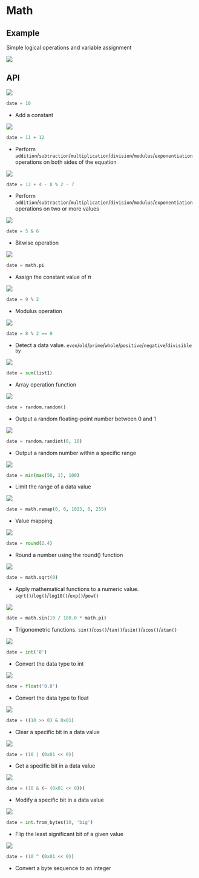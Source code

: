# Math

## Example

Simple logical operations and variable assignment

<img class="blockly_svg" src="https://m5stack.oss-cn-shenzhen.aliyuncs.com/resource/docs/static/assets/img/uiflow/blockly/generic/math/uiflow_block_example.svg" >

## API

<img class="blockly_svg" src="https://m5stack.oss-cn-shenzhen.aliyuncs.com/resource/docs/static/assets/img/uiflow/blockly/generic/math/uiflow_block_math_number.svg" >

```python
date = 10
```

- Add a constant

<img class="blockly_svg" src="https://m5stack.oss-cn-shenzhen.aliyuncs.com/resource/docs/static/assets/img/uiflow/blockly/generic/math/uiflow_block_math_arithmetic.svg" >

```python
date = 11 + 12
```

- Perform `addition`/`subtraction`/`multiplication`/`division`/`modulus`/`exponentiation` operations on both sides of the equation

<img class="blockly_svg" src="https://m5stack.oss-cn-shenzhen.aliyuncs.com/resource/docs/static/assets/img/uiflow/blockly/generic/math/uiflow_block_math_arithmetic_arr.svg" >

```python
date = 13 + 4 - 8 % 2 - 7
```

- Perform `addition`/`subtraction`/`multiplication`/`division`/`modulus`/`exponentiation` operations on two or more values

<img class="blockly_svg" src="https://m5stack.oss-cn-shenzhen.aliyuncs.com/resource/docs/static/assets/img/uiflow/blockly/generic/math/uiflow_block_math_bit_operation.svg" >

```python
date = 5 & 6
```

- Bitwise operation

<img class="blockly_svg" src="https://m5stack.oss-cn-shenzhen.aliyuncs.com/resource/docs/static/assets/img/uiflow/blockly/generic/math/uiflow_block_math_constant.svg" >

```python
date = math.pi
```

- Assign the constant value of π

<img class="blockly_svg" src="https://m5stack.oss-cn-shenzhen.aliyuncs.com/resource/docs/static/assets/img/uiflow/blockly/generic/math/uiflow_block_math_modulo.svg" >

```python
date = 9 % 2
```

- Modulus operation

<img class="blockly_svg" src="https://m5stack.oss-cn-shenzhen.aliyuncs.com/resource/docs/static/assets/img/uiflow/blockly/generic/math/uiflow_block_math_number_property.svg" >

```python
date = 8 % 2 == 0
```

- Detect a data value. `even`/`old`/`prime`/`whole`/`positive`/`negative`/`divisible by`

<img class="blockly_svg" src="https://m5stack.oss-cn-shenzhen.aliyuncs.com/resource/docs/static/assets/img/uiflow/blockly/generic/math/uiflow_block_math_on_list.svg" >

```python
date = sum(list1)
```

- Array operation function

<img class="blockly_svg" src="https://m5stack.oss-cn-shenzhen.aliyuncs.com/resource/docs/static/assets/img/uiflow/blockly/generic/math/uiflow_block_math_random_float.svg" >

```python
date = random.random()
```

- Output a random floating-point number between 0 and 1

<img class="blockly_svg" src="https://m5stack.oss-cn-shenzhen.aliyuncs.com/resource/docs/static/assets/img/uiflow/blockly/generic/math/uiflow_block_math_random_int.svg" >

```python
date = random.randint(0, 10)
```

- Output a random number within a specific range

<img class="blockly_svg" src="https://m5stack.oss-cn-shenzhen.aliyuncs.com/resource/docs/static/assets/img/uiflow/blockly/generic/math/uiflow_block_math_constrain.svg" >

```python
date = min(max(50, 1), 100)
```

- Limit the range of a data value

<img class="blockly_svg" src="https://m5stack.oss-cn-shenzhen.aliyuncs.com/resource/docs/static/assets/img/uiflow/blockly/generic/math/uiflow_block_math_remap.svg" >

```python
date = math.remap(0, 0, 1023, 0, 255)
```

- Value mapping

<img class="blockly_svg" src="https://m5stack.oss-cn-shenzhen.aliyuncs.com/resource/docs/static/assets/img/uiflow/blockly/generic/math/uiflow_block_math_round.svg" >

```python
date = round(2.4)
```

- Round a number using the round() function

<img class="blockly_svg" src="https://m5stack.oss-cn-shenzhen.aliyuncs.com/resource/docs/static/assets/img/uiflow/blockly/generic/math/uiflow_block_math_single.svg" >

```python
date = math.sqrt(0)
```

- Apply mathematical functions to a numeric value. `sqrt()`/`log()`/`log10()`/`exp()`/`pow()`

<img class="blockly_svg" src="https://m5stack.oss-cn-shenzhen.aliyuncs.com/resource/docs/static/assets/img/uiflow/blockly/generic/math/uiflow_block_math_trig.svg" >

```python
date = math.sin(10 / 180.0 * math.pi)
```

- Trigonometric functions. `sin()`/`cos()`/`tan()`/`asin()`/`acos()`/`atan()`

<img class="blockly_svg" src="https://m5stack.oss-cn-shenzhen.aliyuncs.com/resource/docs/static/assets/img/uiflow/blockly/generic/math/uiflow_block_convent_int.svg" >

```python
date = int('8')
```

- Convert the data type to int

<img class="blockly_svg" src="https://m5stack.oss-cn-shenzhen.aliyuncs.com/resource/docs/static/assets/img/uiflow/blockly/generic/math/uiflow_block_convent_float.svg" >

```python
date = float('0.8')
```

- Convert the data type to float

<img class="blockly_svg" src="https://m5stack.oss-cn-shenzhen.aliyuncs.com/resource/docs/static/assets/img/uiflow/blockly/generic/math/uiflow_block_math_clear_bit.svg" >

```python
date = ((10 >> 0) & 0x01)
```

- Clear a specific bit in a data value

<img class="blockly_svg" src="https://m5stack.oss-cn-shenzhen.aliyuncs.com/resource/docs/static/assets/img/uiflow/blockly/generic/math/uiflow_block_math_get_bit.svg" >

```python
date = (10 | (0x01 << 0))
```

- Get a specific bit in a data value

<img class="blockly_svg" src="https://m5stack.oss-cn-shenzhen.aliyuncs.com/resource/docs/static/assets/img/uiflow/blockly/generic/math/uiflow_block_math_set_bit.svg" >

```python
date = (10 & (~ (0x01 << 0)))
```

- Modify a specific bit in a data value

<img class="blockly_svg" src="https://m5stack.oss-cn-shenzhen.aliyuncs.com/resource/docs/static/assets/img/uiflow/blockly/generic/math/uiflow_block_math_int_from_bytes.svg" >

```python
date = int.from_bytes(10, 'big')
```

- Flip the least significant bit of a given value

<img class="blockly_svg" src="https://m5stack.oss-cn-shenzhen.aliyuncs.com/resource/docs/static/assets/img/uiflow/blockly/generic/math/uiflow_block_math_reverse_bit.svg" >

```python
date = (10 ^ (0x01 << 0))
```

- Convert a byte sequence to an integer
